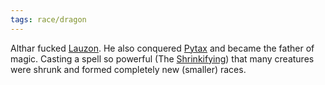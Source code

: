 ```yaml
---
tags: race/dragon
---
```


Althar fucked [Lauzon](Lauzon.md). He also conquered [Pytax](../Locations/Cloud%20Sea/Shards/Pytax.md) and became the father of magic. Casting a spell so powerful (The [Shrinkifying](../Events/Shrinkifying.md)) that many creatures were shrunk and formed completely new (smaller) races.
